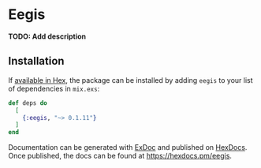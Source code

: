 # Eegis

**TODO: Add description**

## Installation

If [available in Hex](https://hex.pm/docs/publish), the package can be installed
by adding `eegis` to your list of dependencies in `mix.exs`:

```elixir
def deps do
  [
    {:eegis, "~> 0.1.11"}
  ]
end
```

Documentation can be generated with [ExDoc](https://github.com/elixir-lang/ex_doc)
and published on [HexDocs](https://hexdocs.pm). Once published, the docs can
be found at <https://hexdocs.pm/eegis>.
